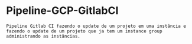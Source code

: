 # Pipeline-GCP-GitlabCI

```
Pipeline Gitlab CI fazendo o update de um projeto em uma instância e fazendo o update de um projeto que ja tem um instance group administrando as instâncias.
```